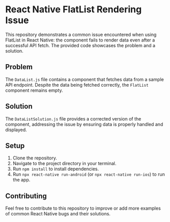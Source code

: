 # React Native FlatList Rendering Issue

This repository demonstrates a common issue encountered when using FlatList in React Native: the component fails to render data even after a successful API fetch.  The provided code showcases the problem and a solution.

## Problem

The `DataList.js` file contains a component that fetches data from a sample API endpoint. Despite the data being fetched correctly, the `FlatList` component remains empty.

## Solution

The `DataListSolution.js` file provides a corrected version of the component, addressing the issue by ensuring data is properly handled and displayed.

## Setup

1. Clone the repository.
2. Navigate to the project directory in your terminal.
3. Run `npm install` to install dependencies.
4. Run `npx react-native run-android` (or `npx react-native run-ios`) to run the app.

## Contributing

Feel free to contribute to this repository to improve or add more examples of common React Native bugs and their solutions.